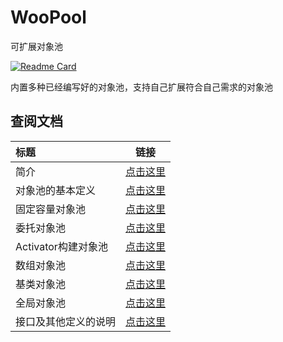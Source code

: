 # WooPool
可扩展对象池



[![Readme Card](https://github-readme-stats.vercel.app/api/pin/?username=OnClick9927&repo=WooPool)](https://github.com/OnClick9927/WooPool)

内置多种已经编写好的对象池，支持自己扩展符合自己需求的对象池



## 查阅文档

| 标题                 | 链接                                                         |
| :------------------- | ------------------------------------------------------------ |
| 简介                 | [点击这里](https://onclick9927.github.io/2023/06/01/Doc/WooPool/WooPool-%E7%AE%80%E4%BB%8B/) |
| 对象池的基本定义     | [点击这里](https://onclick9927.github.io/2023/06/02/Doc/WooPool/WooPool-%E5%AF%B9%E8%B1%A1%E6%B1%A0%E7%9A%84%E5%9F%BA%E6%9C%AC%E5%AE%9A%E4%B9%89/) |
| 固定容量对象池       | [点击这里](https://onclick9927.github.io/2023/06/03/Doc/WooPool/WooPool-%E6%9C%89%E5%AE%B9%E9%87%8F%E7%9A%84%E5%AF%B9%E8%B1%A1%E6%B1%A0/) |
| 委托对象池           | [点击这里](https://onclick9927.github.io/2023/06/04/Doc/WooPool/WooPool-%E5%A7%94%E6%89%98%E5%AF%B9%E8%B1%A1%E6%B1%A0/) |
| Activator构建对象池  | [点击这里](https://onclick9927.github.io/2023/06/05/Doc/WooPool/WooPool-Activator%E5%AF%B9%E8%B1%A1%E6%B1%A0/) |
| 数组对象池           | [点击这里](https://onclick9927.github.io/2023/06/06/Doc/WooPool/WooPool-%E6%95%B0%E7%BB%84%E5%AF%B9%E8%B1%A1%E6%B1%A0/) |
| 基类对象池           | [点击这里](https://onclick9927.github.io/2023/06/07/Doc/WooPool/WooPool-%E5%9F%BA%E7%B1%BB%E5%AF%B9%E8%B1%A1%E6%B1%A0/) |
| 全局对象池           | [点击这里](https://onclick9927.github.io/2023/06/08/Doc/WooPool/WooPool-%E5%85%A8%E5%B1%80%E5%AF%B9%E8%B1%A1%E6%B1%A0/) |
| 接口及其他定义的说明 | [点击这里](https://onclick9927.github.io/2023/06/09/Doc/WooPool/WooPool-%E6%8E%A5%E5%8F%A3%E5%8F%8A%E5%85%B6%E4%BB%96%E5%AE%9A%E4%B9%89%E7%9A%84%E8%AF%B4%E6%98%8E/) |


